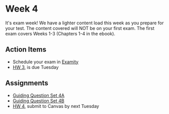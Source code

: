 # Week 4

It's exam week!  We have a lighter content load this week as you prepare for your test.  The content covered will NOT be on your first exam.  The first exam covers Weeks 1-3 (Chapters 1-4 in the ebook).

## Action Items
* Schedule your exam in [Examity](https://psu.instructure.com/courses/1866869/external_tools/196889?display=borderless)
* [HW 3](https://genchem.science.psu.edu/homework-3-houck), is due Tuesday


## Assignments
 
- [Guiding Question Set 4A](https://psu.instructure.com/courses/1866869/quizzes/3317735)
- [Guiding Question Set 4B](https://psu.instructure.com/courses/1866869/quizzes/3317745)
- [HW 4](https://genchem.science.psu.edu/homework-4-houck), submit to Canvas by next Tuesday






